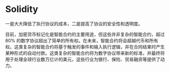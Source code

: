 # Solidity

一是大大降低了执行协议的成本，二是提高了协议的安全性和透明度。

目前，加密货币标记化是智能合约的主要用途，但这些并非复杂的智能合约，超过 80% 的数字协议超出了简单的所有权。在未来，智能合约将会超越代币和所有权。这类复杂的智能合约将基于触发的事件和输入执行逻辑，并在合同结束时产生某种形式的自动付款。这类复杂的智能合约将为数字协议带来新的标准，并最终将用于处理全球行业数万亿计的美元，这些行业为银行、保险、贸易融资等提供了动力。
